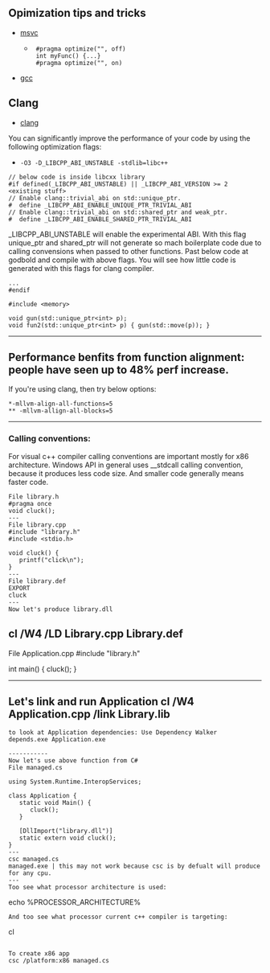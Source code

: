 ## Opimization tips and tricks


- [msvc](https://docs.microsoft.com/en-us/cpp/build/optimization-best-practices?view=msvc-160)
   - ```
      #pragma optimize("", off)
      int myFunc() {...}
      #pragma optimize("", on)
      ```
- [gcc](https://gcc.gnu.org/onlinedocs/gcc/Optimize-Options.html)

## Clang
- [clang](https://clang.llvm.org/docs/Optimization-Guide.html)

You can significantly improve the performance of your code by using the following optimization flags:
   - `-O3 -D_LIBCPP_ABI_UNSTABLE -stdlib=libc++`
```
// below code is inside libcxx library
#if defined(_LIBCPP_ABI_UNSTABLE) || _LIBCPP_ABI_VERSION >= 2
<existing stuff>
// Enable clang::trivial_abi on std::unique_ptr.
#  define _LIBCPP_ABI_ENABLE_UNIQUE_PTR_TRIVIAL_ABI
// Enable clang::trivial_abi on std::shared_ptr and weak_ptr.
#  define _LIBCPP_ABI_ENABLE_SHARED_PTR_TRIVIAL_ABI
```

_LIBCPP_ABI_UNSTABLE will enable the experimental ABI. With this flag unique_ptr and shared_ptr will not generate so mach boilerplate code due to calling convensions when passed to other functions.
Past below code at godbold and compile with above flags. You will see how little code is generated with this flags for clang compiler. 
```
...
#endif

#include <memory>

void gun(std::unique_ptr<int> p);
void fun2(std::unique_ptr<int> p) { gun(std::move(p)); }
```
-------
## Performance benfits from function alignment: people have seen up to 48% perf increase.
If you're using clang, then try below options: 
```
*-mllvm-align-all-functions=5
** -mllvm-allign-all-blocks=5
```
-------
### Calling conventions:
For visual c++ compiler calling conventions are important mostly for x86 architecture.
Windows API in general uses __stdcall calling convention, because it produces less code size.
And smaller code generally means faster code.

```
File library.h 
#pragma once
void cluck();
---
File library.cpp
#include "library.h"
#include <stdio.h>

void cluck() {
   printf("click\n");
}
---
File library.def
EXPORT
cluck
---
Now let's produce library.dll

```
cl /W4 /LD Library.cpp Library.def 
---

File Application.cpp
#include "library.h"

int main() {
   cluck();
}

---
Let's link and run Application
cl /W4 Application.cpp /link Library.lib
---

```
to look at Application dependencies: Use Dependency Walker
depends.exe Application.exe

-----------
Now let's use above function from C#
File managed.cs

using System.Runtime.InteropServices;

class Application {
   static void Main() {
      cluck();
   }

   [DllImport("library.dll")]
   static extern void cluck();
}
---
csc managed.cs
managed.exe | this may not work because csc is by defualt will produce for any cpu.
---
Too see what processor architecture is used:

```
echo %PROCESSOR_ARCHITECTURE%
```
And too see what processor current c++ compiler is targeting:
```
cl
```

To create x86 app
csc /platform:x86 managed.cs